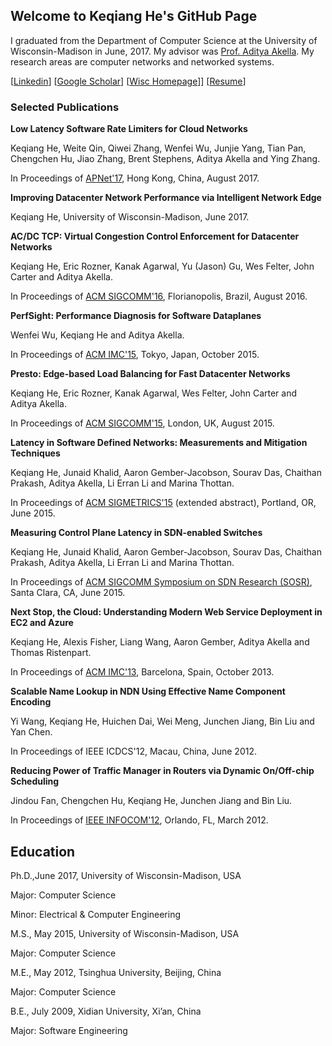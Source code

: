 ## Welcome to Keqiang He's GitHub Page

I graduated from the Department of Computer Science at the University of Wisconsin-Madison in June, 2017. My advisor was [Prof. Aditya Akella](http://pages.cs.wisc.edu/~akella/). My research areas are computer networks and networked systems.

[[Linkedin](https://www.linkedin.com/in/keqiang-he-00837b3a/)]  [[Google Scholar](https://scholar.google.com/citations?user=AdDzBdUAAAAJ&hl=en)] [[Wisc Homepage](http://pages.cs.wisc.edu/~keqhe/)]]  [[Resume]()]

### Selected Publications

**Low Latency Software Rate Limiters for Cloud Networks**

Keqiang He, Weite Qin, Qiwei Zhang, Wenfei Wu, Junjie Yang, Tian Pan, Chengchen Hu, Jiao Zhang, Brent Stephens, Aditya Akella and Ying Zhang.

In Proceedings of [APNet'17](http://conferences.sigcomm.org/events/apnet2017/), Hong Kong, China, August 2017.

**Improving Datacenter Network Performance via Intelligent Network Edge**

Keqiang He, University of Wisconsin-Madison, June 2017.

**AC/DC TCP: Virtual Congestion Control Enforcement for Datacenter Networks**

Keqiang He, Eric Rozner, Kanak Agarwal, Yu (Jason) Gu, Wes Felter, John Carter and Aditya Akella.

In Proceedings of [ACM SIGCOMM'16](http://conferences.sigcomm.org/sigcomm/2016/), Florianopolis, Brazil, August 2016.

**PerfSight: Performance Diagnosis for Software Dataplanes**

Wenfei Wu, Keqiang He and Aditya Akella.
 
In Proceedings of [ACM IMC'15](http://conferences2.sigcomm.org/imc/2015/), Tokyo, Japan, October 2015.

**Presto: Edge-based Load Balancing for Fast Datacenter Networks**

Keqiang He, Eric Rozner, Kanak Agarwal, Wes Felter, John Carter and Aditya Akella.

In Proceedings of [ACM SIGCOMM'15](http://conferences.sigcomm.org/sigcomm/2015/), London, UK, August 2015. 

**Latency in Software Defined Networks: Measurements and Mitigation Techniques**

Keqiang He, Junaid Khalid, Aaron Gember-Jacobson, Sourav Das, Chaithan Prakash, Aditya Akella, Li Erran Li and Marina Thottan.

In Proceedings of [ACM SIGMETRICS'15](https://www.sigmetrics.org/sigmetrics2015/) (extended abstract), Portland, OR, June 2015.

**Measuring Control Plane Latency in SDN-enabled Switches**

Keqiang He, Junaid Khalid, Aaron Gember-Jacobson, Sourav Das, Chaithan Prakash, Aditya Akella, Li Erran Li and Marina Thottan.

In Proceedings of [ACM SIGCOMM Symposium on SDN Research (SOSR)](http://opennetsummit.org/2015-archive/sosr/), Santa Clara, CA, June 2015.

**Next Stop, the Cloud: Understanding Modern Web Service Deployment in EC2 and Azure**

Keqiang He, Alexis Fisher, Liang Wang, Aaron Gember, Aditya Akella and Thomas Ristenpart.

In Proceedings of [ACM IMC'13](http://conferences.sigcomm.org/imc/2013/), Barcelona, Spain, October 2013.

**Scalable Name Lookup in NDN Using Effective Name Component Encoding**

Yi Wang, Keqiang He, Huichen Dai, Wei Meng, Junchen Jiang, Bin Liu and Yan Chen.

In Proceedings of IEEE ICDCS'12, Macau, China, June 2012.

**Reducing Power of Traffic Manager in Routers via Dynamic On/Off-chip Scheduling**

Jindou Fan, Chengchen Hu, Keqiang He, Junchen Jiang and Bin Liu.

In Proceedings of [IEEE INFOCOM'12](http://infocom2012.ieee-infocom.org/), Orlando, FL, March 2012.

## Education

Ph.D.,June 2017, University of Wisconsin-Madison, USA

Major: Computer Science

Minor: Electrical & Computer Engineering

M.S., May 2015, University of Wisconsin-Madison, USA

Major: Computer Science

M.E., May 2012, Tsinghua University, Beijing, China

Major: Computer Science

B.E., July 2009, Xidian University, Xi’an, China

Major: Software Engineering


